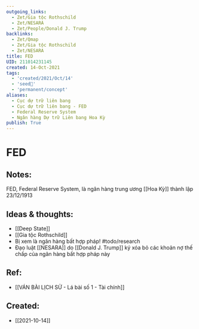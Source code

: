 ```yaml
---
outgoing_links:
  - Zet/Gia tộc Rothschild
  - Zet/NESARA
  - Zet/People/Donald J. Trump
backlinks:
  - Zet/Qmap
  - Zet/Gia tộc Rothschild
  - Zet/NESARA
title: FED
UID: 211014231145
created: 14-Oct-2021
tags:
  - 'created/2021/Oct/14'
  - 'seed🥜'
  - 'permanent/concept'
aliases:
  - Cục dự trữ liên bang
  - Cục dự trữ liên bang - FED
  - Federal Reserve System
  - Ngân hàng Dự trữ Liên bang Hoa Kỳ
publish: True
---
```

# FED

## Notes:
FED, Federal Reserve System, là ngân hàng trung ương [[Hoa Kỳ]] thành lập 23/12/1913

## Ideas & thoughts:
- [[Deep State]]
- [[Gia tộc Rothschild]]
- Bị xem là ngân hàng bất hợp pháp! #todo/research 
- Đạo luật [[NESARA]] do [[Donald J. Trump]] ký xóa bỏ các khoản nợ thế chấp của ngân hàng bất hợp pháp này

## Ref:
- [[VÁN BÀI LỊCH SỬ - Lá bài số 1 - Tài chính]]
## Created:
- [[2021-10-14]]
